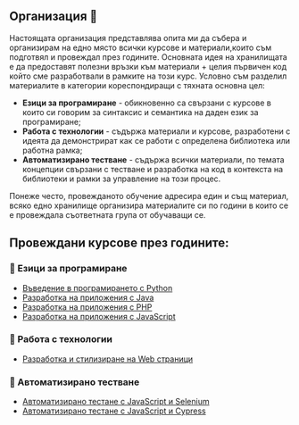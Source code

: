 ## Организация 👋

Настоящата организация представлява опита ми да събера и организирам на едно място всички курсове и материали,които съм подготвял и провеждал през годините. Основната идея на хранилищата е да предоставят полезни връзки към материали + целия първичен код който сме разработвали в рамките на този курс. 
Условно съм разделил материалите в категории кореспондиращи с тяхната основна цел:
- **Езици за програмиране** - обикновенно са свързани с курсове в които си говорим за синтаксис и семантика на даден език за програмиране;
- **Работа с технологии** - съдържа материали и курсове, разработени с идеята да демонстрират как се работи с определена библиотека или работна рамка;
- **Автоматизирано тестване** - съдържа всички материали, по темата концепции свързани с тестване и разработка на код в контекста на библиотеки и рамки за управление на този процес.

Понеже често, провежданото обучение адресира един и същ материал, всяко едно хранилище организира материалите си по години в които се е провеждала съответната група от обучаващи се.

## **Провеждани курсове през годините:**

### 🚀 Езици за програмиране
- [Въведение в програмирането с Python](https://github.com/mihail-petrov-courses-private/python)
- [Разработка на приложения с Java](https://github.com/mihail-petrov-courses-private/webdev-java)
- [Разработка на приложения с PHP](https://github.com/mihail-petrov-courses-private/webdev-php)
- [Разработка на приложения с JavaScript](https://github.com/mihail-petrov-courses-private/webdev-js)

### 🚀 Работа с технологии
- [Разработка и стилизиране на Web страници](https://github.com/mihail-petrov-courses-private/html_css)

### 🚀 Автоматизирано тестване
- [Автоматизирано тестане с JavaScript и Selenium](https://github.com/mihail-petrov-courses-private/automation-qa)
- [Автоматизирано тестане с JavaScript и Cypress](https://github.com/mihail-petrov-courses-private/siemens-automation-qa)